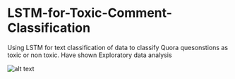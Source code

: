 # LSTM-for-Toxic-Comment-Classification

Using LSTM for text classification of data to classify Quora quesonstions as toxic or non toxic.
Have shown Exploratory data analysis

![alt text](https://qph.fs.quoracdn.net/main-thumb-55866273-200-neufxermetjzegywrltpatrrkmgyqqkn.jpeg)

